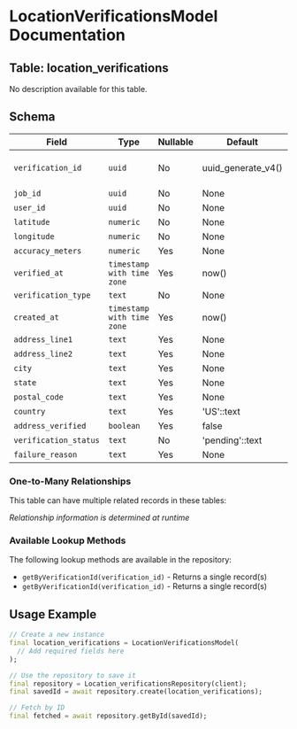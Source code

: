 # LocationVerificationsModel Documentation

## Table: location_verifications

No description available for this table.

## Schema

| Field | Type | Nullable | Default | Constraints |
|-------|------|----------|---------|-------------|
| `verification_id` | `uuid` | No | uuid_generate_v4() | Primary Key, Not Null |
| `job_id` | `uuid` | No | None | Not Null |
| `user_id` | `uuid` | No | None | Not Null |
| `latitude` | `numeric` | No | None | Not Null |
| `longitude` | `numeric` | No | None | Not Null |
| `accuracy_meters` | `numeric` | Yes | None | - |
| `verified_at` | `timestamp with time zone` | Yes | now() | - |
| `verification_type` | `text` | No | None | Not Null |
| `created_at` | `timestamp with time zone` | Yes | now() | - |
| `address_line1` | `text` | Yes | None | - |
| `address_line2` | `text` | Yes | None | - |
| `city` | `text` | Yes | None | - |
| `state` | `text` | Yes | None | - |
| `postal_code` | `text` | Yes | None | - |
| `country` | `text` | Yes | 'US'::text | - |
| `address_verified` | `boolean` | Yes | false | - |
| `verification_status` | `text` | No | 'pending'::text | Not Null |
| `failure_reason` | `text` | Yes | None | - |

### One-to-Many Relationships

This table can have multiple related records in these tables:

*Relationship information is determined at runtime*


### Available Lookup Methods

The following lookup methods are available in the repository:

- `getByVerificationId(verification_id)` - Returns a single record(s)
- `getByVerificationId(verification_id)` - Returns a single record(s)


## Usage Example

```dart
// Create a new instance
final location_verifications = LocationVerificationsModel(
  // Add required fields here
);

// Use the repository to save it
final repository = Location_verificationsRepository(client);
final savedId = await repository.create(location_verifications);

// Fetch by ID
final fetched = await repository.getById(savedId);
```
